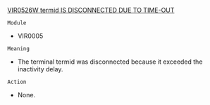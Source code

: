 [VIR0526W termid IS DISCONNECTED DUE TO TIME-OUT](https://virtel.readthedocs.io/en/latest/manuals/virtel/Virtel459MG/messages.html?highlight=VIR0526W#VIR0526W)

`Module`
- VIR0005

`Meaning`
- The terminal termid was disconnected because it exceeded the inactivity delay.

`Action`
- None.
